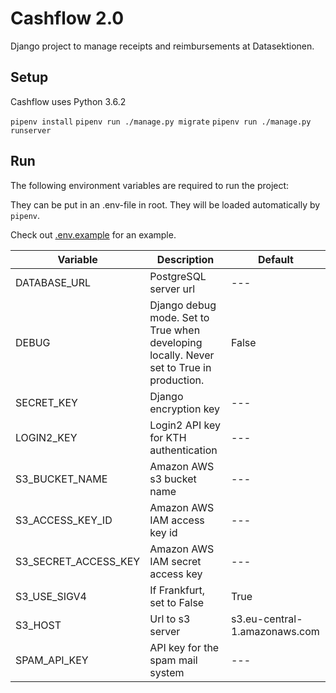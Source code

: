# Cashflow 2.0

Django project to manage receipts and reimbursements at Datasektionen.

## Setup

Cashflow uses Python 3.6.2

`pipenv install`
`pipenv run ./manage.py migrate`
`pipenv run ./manage.py runserver`

## Run

The following environment variables are required to run the project:

They can be put in an .env-file in root. They will be loaded automatically by `pipenv`.

Check out [.env.example](.env.example) for an example.

| Variable              | Description                           | Default                       |
|-----------------------|---------------------------------------|-------------------------------|
| DATABASE_URL                | PostgreSQL server url                 | ---                           |
| DEBUG                 | Django debug mode. Set to True when developing locally. Never set to True in production.                     | False                         |
| SECRET_KEY            | Django encryption key                 | ---                           |
| LOGIN2_KEY            | Login2 API key for KTH authentication | ---                           |
| S3_BUCKET_NAME        | Amazon AWS s3 bucket name             | ---                           |
| S3_ACCESS_KEY_ID      | Amazon AWS IAM access key id          | ---                           |
| S3_SECRET_ACCESS_KEY  | Amazon AWS IAM secret access key      | ---                           |
| S3_USE_SIGV4          | If Frankfurt, set to False            | True                          |
| S3_HOST               | Url to s3 server                      | s3.eu-central-1.amazonaws.com |
| SPAM_API_KEY          | API key for the spam mail system      | ---                           |
